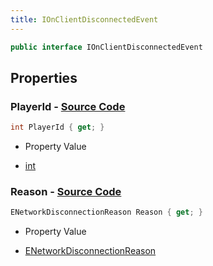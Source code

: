 ```yaml
---
title: IOnClientDisconnectedEvent
---
```


```csharp
public interface IOnClientDisconnectedEvent
```

## Properties

### **PlayerId** - [Source Code](https://github.com/swiftly-solution/swiftlys2/blob/main/managed/src/SwiftlyS2.Shared/Modules/Events/EventParams/IOnClientDisconnectedEvent.cs#L13)

```csharp
int PlayerId { get; }
```

- Property Value

- [int](https://learn.microsoft.com/dotnet/api/system.int32)

### **Reason** - [Source Code](https://github.com/swiftly-solution/swiftlys2/blob/main/managed/src/SwiftlyS2.Shared/Modules/Events/EventParams/IOnClientDisconnectedEvent.cs#L19)

```csharp
ENetworkDisconnectionReason Reason { get; }
```

- Property Value

- [ENetworkDisconnectionReason](/docs/api/shared/protobufdefinitions/enetworkdisconnectionreason)

